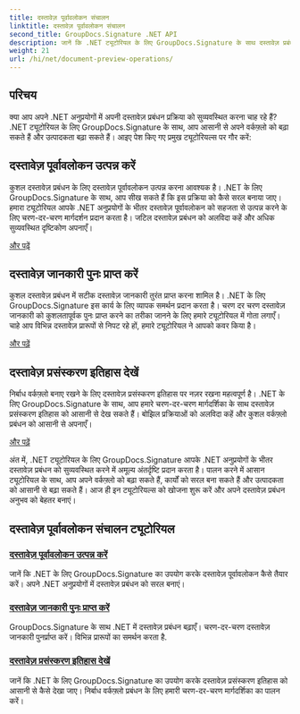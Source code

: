 ```yaml
---
title: दस्तावेज़ पूर्वावलोकन संचालन
linktitle: दस्तावेज़ पूर्वावलोकन संचालन
second_title: GroupDocs.Signature .NET API
description: जानें कि .NET ट्यूटोरियल के लिए GroupDocs.Signature के साथ दस्तावेज़ प्रबंधन को कैसे सुव्यवस्थित किया जाए। कार्यों को सरल बनाएं, वर्कफ़्लो बढ़ाएं और उत्पादकता को सहजता से बढ़ाएं।
weight: 21
url: /hi/net/document-preview-operations/
---
```

## परिचय

क्या आप अपने .NET अनुप्रयोगों में अपनी दस्तावेज़ प्रबंधन प्रक्रिया को सुव्यवस्थित करना चाह रहे हैं? .NET ट्यूटोरियल के लिए GroupDocs.Signature के साथ, आप आसानी से अपने वर्कफ़्लो को बढ़ा सकते हैं और उत्पादकता बढ़ा सकते हैं। आइए पेश किए गए प्रमुख ट्यूटोरियल्स पर गौर करें:

## दस्तावेज़ पूर्वावलोकन उत्पन्न करें

कुशल दस्तावेज़ प्रबंधन के लिए दस्तावेज़ पूर्वावलोकन उत्पन्न करना आवश्यक है। .NET के लिए GroupDocs.Signature के साथ, आप सीख सकते हैं कि इस प्रक्रिया को कैसे सरल बनाया जाए। हमारा ट्यूटोरियल आपके .NET अनुप्रयोगों के भीतर दस्तावेज़ पूर्वावलोकन को सहजता से उत्पन्न करने के लिए चरण-दर-चरण मार्गदर्शन प्रदान करता है। जटिल दस्तावेज़ प्रबंधन को अलविदा कहें और अधिक सुव्यवस्थित दृष्टिकोण अपनाएँ।

[और पढ़ें](./generate-document-preview/)

## दस्तावेज़ जानकारी पुनः प्राप्त करें

कुशल दस्तावेज़ प्रबंधन में सटीक दस्तावेज़ जानकारी तुरंत प्राप्त करना शामिल है। .NET के लिए GroupDocs.Signature इस कार्य के लिए व्यापक समर्थन प्रदान करता है। चरण दर चरण दस्तावेज़ जानकारी को कुशलतापूर्वक पुनः प्राप्त करने का तरीका जानने के लिए हमारे ट्यूटोरियल में गोता लगाएँ। चाहे आप विभिन्न दस्तावेज़ प्रारूपों से निपट रहे हों, हमारे ट्यूटोरियल ने आपको कवर किया है।

[और पढ़ें](./retrieve-document-information/)

## दस्तावेज़ प्रसंस्करण इतिहास देखें

निर्बाध वर्कफ़्लो बनाए रखने के लिए दस्तावेज़ प्रसंस्करण इतिहास पर नज़र रखना महत्वपूर्ण है। .NET के लिए GroupDocs.Signature के साथ, आप हमारे चरण-दर-चरण मार्गदर्शिका के साथ दस्तावेज़ प्रसंस्करण इतिहास को आसानी से देख सकते हैं। बोझिल प्रक्रियाओं को अलविदा कहें और कुशल वर्कफ़्लो प्रबंधन को आसानी से अपनाएँ।

[और पढ़ें](./view-document-processing-history/)

अंत में, .NET ट्यूटोरियल के लिए GroupDocs.Signature आपके .NET अनुप्रयोगों के भीतर दस्तावेज़ प्रबंधन को सुव्यवस्थित करने में अमूल्य अंतर्दृष्टि प्रदान करता है। पालन करने में आसान ट्यूटोरियल के साथ, आप अपने वर्कफ़्लो को बढ़ा सकते हैं, कार्यों को सरल बना सकते हैं और उत्पादकता को आसानी से बढ़ा सकते हैं। आज ही इन ट्यूटोरियल्स को खोजना शुरू करें और अपने दस्तावेज़ प्रबंधन अनुभव को बेहतर बनाएं।
## दस्तावेज़ पूर्वावलोकन संचालन ट्यूटोरियल
### [दस्तावेज़ पूर्वावलोकन उत्पन्न करें](./generate-document-preview/)
जानें कि .NET के लिए GroupDocs.Signature का उपयोग करके दस्तावेज़ पूर्वावलोकन कैसे तैयार करें। अपने .NET अनुप्रयोगों में दस्तावेज़ प्रबंधन को सरल बनाएं।
### [दस्तावेज़ जानकारी पुनः प्राप्त करें](./retrieve-document-information/)
GroupDocs.Signature के साथ .NET में दस्तावेज़ प्रबंधन बढ़ाएँ। चरण-दर-चरण दस्तावेज़ जानकारी पुनर्प्राप्त करें। विभिन्न प्रारूपों का समर्थन करता है.
### [दस्तावेज़ प्रसंस्करण इतिहास देखें](./view-document-processing-history/)
जानें कि .NET के लिए GroupDocs.Signature का उपयोग करके दस्तावेज़ प्रसंस्करण इतिहास को आसानी से कैसे देखा जाए। निर्बाध वर्कफ़्लो प्रबंधन के लिए हमारी चरण-दर-चरण मार्गदर्शिका का पालन करें।
